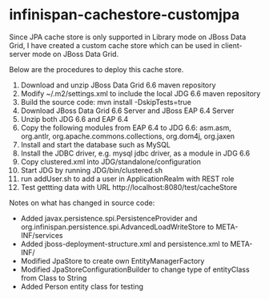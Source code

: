 # infinispan-cachestore-customjpa

Since JPA cache store is only supported in Library mode on JBoss Data Grid, I have created a custom cache store which can be used in client-server mode on JBoss Data Grid.

Below are the procedures to deploy this cache store. <BR>
1. Download and unzip JBoss Data Grid 6.6 maven repository <BR>
2. Modify ~/.m2/settings.xml to include the local JDG 6.6 maven repository <BR>
3. Build the source code: mvn install -DskipTests=true <BR>
4. Download JBoss Data Grid 6.6 Server and JBoss EAP 6.4 Server <BR>
5. Unzip both JDG 6.6 and EAP 6.4 <BR>
6. Copy the following modules from EAP 6.4 to JDG 6.6: asm.asm, org.antlr, org.apache.commons.collections, org.dom4j, org.jaxen <BR>
7. Install and start the database such as MySQL <BR>
8. Install the JDBC driver, e.g. mysql jdbc driver, as a module in JDG 6.6 <BR>
9. Copy clustered.xml into JDG/standalone/configuration <BR>
9. Start JDG by running JDG/bin/clustered.sh  <BR>
10. run addUser.sh to add a user in ApplicationRealm with REST role <BR>
11. Test gettting data with URL http://localhost:8080/test/cacheStore <BR>

Notes on what has changed in source code: <BR>
- Added javax.persistence.spi.PersistenceProvider and org.infinispan.persistence.spi.AdvancedLoadWriteStore to META-INF/services <BR>
- Added jboss-deployment-structure.xml and persistence.xml to META-INF/ <BR>
- Modified JpaStore to create own EntityManagerFactory <BR>
- Modified JpaStoreConfigurationBuilder to change type of entityClass from Class to String <BR>
- Added Person entity class for testing <BR>
